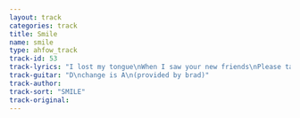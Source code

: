 ```yaml
---
layout: track
categories: track
title: Smile
name: smile
type: ahfow_track
track-id: 53
track-lyrics: "I lost my tongue\nWhen I saw your new friends\nPlease take me home\nTo the place it will end\n\nI felt to sick\nHad to smile, had to smile\nPlease take me home\nTo the place I belong\n\nI saw my room\nLooked so soft all about\nI felt so sick\nHad to smile, had to smile"
track-guitar: "D\nchange is A\n(provided by brad)"
track-author: 
track-sort: "SMILE"
track-original: 
---
```

